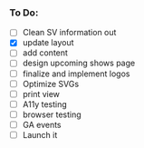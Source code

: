 ### To Do:

- [ ] Clean SV information out
- [x] update layout
- [ ] add content
- [ ] design upcoming shows page
- [ ] finalize and implement logos
- [ ] Optimize SVGs
- [ ] print view
- [ ] A11y testing
- [ ] browser testing
- [ ] GA events
- [ ] Launch it